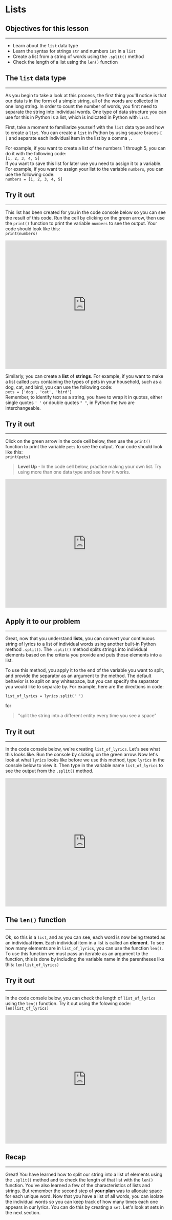 # Lists

## Objectives for this lesson

***

* Learn about the `list` data type
* Learn the syntax for strings `str` and numbers `int` in a `list`
* Create a list from a string of words using the `.split()` method
* Check the length of a list using the `len()` function

## The `list` data type

***

As you begin to take a look at this process, the first thing you'll notice is that our data is in the form of a simple string, all of the words are collected in one long string. In order to count the number of words, you first need to separate the string into individual words. One type of data structure you can use for this in Python is a list, which is indicated in Python with `list`.  

First, take a moment to familiarize yourself with the `list` data type and how to create a `list`.  You can create a `list` in Python by using square braces `[ ]` and separate each individual item in the list by a comma `,`.  

For example, if you want to create a list of the numbers 1 through 5, you can do it with the following code:  
`[1, 2, 3, 4, 5]`   
If you want to save this list for later use you need to assign it to a variable. For example, if you want to assign your list to the variable `numbers`, you can use the following code:  
`numbers = [1, 2, 3, 4, 5]`   

## Try it out

***

This list has been created for you in the code console below so you can see the result of this code.  Run the cell by clicking on the green arrow, then use the `print()` function to print the variable `numbers` to see the output. Your code should look like this:  
`print(numbers)`

<p><iframe src="https://repl.it/@DSExperience/ListofNumbers?lite=true" frameborder="0" width="100%" height="400px"></iframe></p>

Similarly, you can create a **list** of **strings**. For example, if you want to make a list called `pets` containing the types of pets in your household, such as a dog, cat, and bird, you can use the following code:  
```pets = ['dog', 'cat', 'bird']```  
Remember, to identify text as a string, you have to wrap it in quotes, either single quotes `' '` or double quotes `" "`, in Python the two are interchangeable.

## Try it out

***

Click on the green arrow in the code cell below, then use the `print()` function to print the variable `pets` to see the output. Your code should look like this:  
`print(pets)`  
>**Level Up** - In the code cell below, practice making your own list.  Try using more than one data type and see how it works.  

<p><iframe src="https://repl.it/@DSExperience/ListofStrings?lite=true" frameborder="0" width="100%" height="400px"></iframe></p>

## Apply it to our problem

***

Great, now that you understand **lists**, you can convert your continuous string of lyrics to a list of individual words using another built-in Python method `.split()`. The `.split()` method splits strings into individual elements based on the criteria you provide and puts those elements into a list. 

To use this method, you apply it to the end of the variable you want to split, and provide the separator as an argument to the method. The default behavior is to split on any whitespace, but you can specify the separator you would like to separate by.  For example, here are the directions in code:

```list_of_lyrics = lyrics.split(' ')```
 
for

> "split the string into a different entity every time you see a space"


## Try it out
***
In the code console below, we're creating `list_of_lyrics`. Let's see what this looks like. Run the console by clicking on the green arrow.  Now let's look at what `lyrics` looks like before we use this method, type `lyrics` in the console below to view it.  Then type in the variable name `list_of_lyrics` to see the output from the `.split()` method.

<p><iframe src="https://repl.it/@DSExperience/LyricSplit?lite=true" frameborder="0" width="100%" height="400px"></iframe></p>

## The `len()` function

***

Ok, so this is a `list`, and as you can see, each word is now being treated as an individual **item**. Each individual item in a list is called an **element**. To see how many elements are in `list_of_lyrics`, you can use the function `len()`.  To use this function we must pass an iterable as an argument to the function, this is done by including the variable name in the parentheses like this: `len(list_of_lyrics)`  

## Try it out

***

In the code console below, you can check the length of `list_of_lyrics` using the `len()` function.  Try it out using the folowing code:  
```len(list_of_lyrics)```

<p><iframe src="https://repl.it/@DSExperience/LengthLyrics?lite=true" frameborder="0" width="100%" height="400px"></iframe></p>


## Recap

***

Great! You have learned how to split our string into a list of elements using the `.split()` method and to check the length of that list with the `len()` function.  You've also learned a few of the characteristics of lists and strings.  But remember the second step of **your plan** was to allocate space for each unique word. Now that you have a list of all words, you can isolate the individual words so you can keep track of how many times each one appears in our lyrics.  You can do this by creating a `set`. Let's look at sets in the next section.